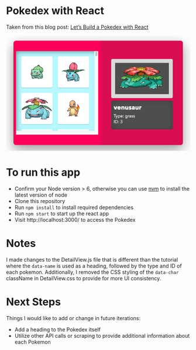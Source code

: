# Pokedex with React
Taken from this blog post: [Let’s Build a Pokedex with React](https://blog.cloudboost.io/lets-build-a-pokedex-with-react-part-1-e1ba0b9387a7)

![Alt Text](src/assets/ss.png)

# To run this app
* Confirm your Node version > 6, otherwise you can use [nvm](https://github.com/nvm-sh/nvm) to install the latest version of node 
* Clone this repository
* Run `npm install` to install required dependencies
* Run `npm start` to start up the react app
* Visit http://localhost:3000/ to access the Pokedex

# Notes
I made changes to the DetailView.js file that is different than the tutorial where the `data-name` is used as a heading, followed by the type and ID of each pokemon. Additionally, I removed the CSS styling of the `data-char` className in DetailView.css to provide for more UI consistency.

# Next Steps
Things I would like to add or change in future iterations:
* Add a heading to the Pokedex itself
* Utilize other API calls or scraping to provide additional information about each Pokemon